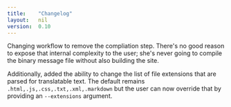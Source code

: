 ```yaml
---
title:    "Changelog"
layout:   nil
version:  0.10
---
```

Changing workflow to remove the compliation step.  There's no good reason
to expose that internal complexity to the user; she's never going to
compile the binary message file without also building the site.

Additionally, added the ability to change the list of file extensions that
are parsed for translatable text.  The default remains 
`.html,.js,.css,.txt,.xml,.markdown` but the user can now override that by
providing an `--extensions` argument.
